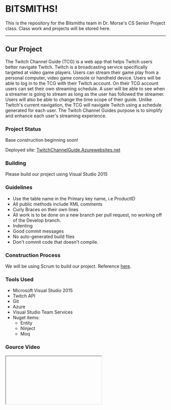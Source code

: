 # BITSMITHS!

This is the repository for the Bitsmiths team in Dr. Morse's CS Senior Project class.
Class work and projects will be stored here. 

* * *

## Our Project
The Twitch Channel Guide (TCG) is a web app that helps Twitch users better navigate Twitch. Twitch is a broadcasting service specifically targeted at video game players. Users can stream their game play from a personal computer, video game console or handheld device. Users will be able to log in to the TCG with their Twitch account. On their TCG account users can set their own streaming schedule. A user will be able to see when a streamer is going to stream as long as the user has followed the streamer. Users will also  be able to change the time scope of their guide. Unlike Twitch's current navigation, the TCG will navigate Twitch using a schedule generated for each user. The Twitch Channel Guides purpose is to simplify and enhance each user's streaming experience.

### Project Status
Base construction beginning soon!

Deployed site: [TwitchChannelGuide.Azurewebsites.net](TwitchChannelGuide.Azurewebsites.net)

### Building
Please build our project using Visual Studio 2015

### Guidelines
* Use the table name in the Primary key name, i.e ProductID
* All public methods include XML comments
* Curly Braces on their own lines
* All work is to be done on a new branch per pull request, no working off of the Develop branch.
* Indenting
* Good commit messages
* No auto-generated build files
* Don't commit code that doesn't compile.

### Construction Process
We will be using Scrum to build our project. Reference [here](http://scrumreferencecard.com/ScrumReferenceCard.pdf).

### Tools Used
* Microsoft Visual Studio 2015
* Twitch API
* Git
* Azure
* Visual Studio Team Services
* Nuget items:
    * Entity
    * Ninject
    * Moq
    
### Gource Video

<iframe id="streamer"

           src="https://drive.google.com/file/d/0BztzhKdfyjQMSzRlRGFkT2c4WXc/preview"

           height="420"

           width="560"

           frameborder="0"

           scrolling="no"

           allowfullscreen="true"></iframe>
* * *

## Team Members
* Repo Admin/Developer Brandon Hunt Bhunt12@wou.edu
* Developer Kyle Walsh Kwalsh15@wou.edu
* Developer Tyler Connors Tconnors14@wou.edu